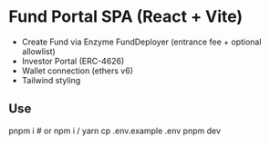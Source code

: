 # Fund Portal SPA (React + Vite)
- Create Fund via Enzyme FundDeployer (entrance fee + optional allowlist)
- Investor Portal (ERC-4626)
- Wallet connection (ethers v6)
- Tailwind styling

## Use
pnpm i   # or npm i / yarn
cp .env.example .env
pnpm dev
